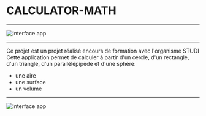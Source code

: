 # CALCULATOR-MATH

---

![interface app](https://github.com/ABBA-74/calculator-math/blob/main/interface-1.png?raw=true)

---

Ce projet est un projet réalisé encours de formation avec l'organisme STUDI
Cette application permet de calculer à partir d'un cercle, d'un rectangle, d'un triangle, d'un parallélépipède et d'une sphère:

- une aire
- une surface
- un volume

---

![interface app](https://github.com/ABBA-74/calculator-math/blob/main/interface-1.png?raw=true)
